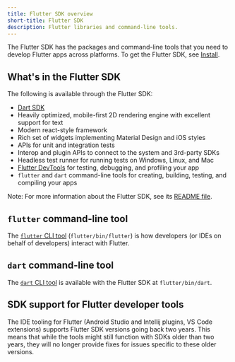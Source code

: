 ```yaml
---
title: Flutter SDK overview
short-title: Flutter SDK
description: Flutter libraries and command-line tools.
---
```


The Flutter SDK has the packages and command-line tools that you need to develop
Flutter apps across platforms. To get the Flutter SDK, see [Install][].

## What's in the Flutter SDK

The following is available through the Flutter SDK:

* [Dart SDK][]
* Heavily optimized, mobile-first 2D rendering engine with
  excellent support for text
* Modern react-style framework
* Rich set of widgets implementing Material Design and iOS styles
* APIs for unit and integration tests
* Interop and plugin APIs to connect to the system and 3rd-party SDKs
* Headless test runner for running tests on Windows, Linux, and Mac
* [Flutter DevTools][] for testing, debugging, and profiling your app
* `flutter` and `dart` command-line tools for creating, building, testing,
  and compiling your apps

Note: For more information about the Flutter SDK, see its
[README file][].

## `flutter` command-line tool

The [`flutter` CLI tool][] (`flutter/bin/flutter`) is how developers
(or IDEs on behalf of developers) interact with Flutter.

## `dart` command-line tool

The [`dart` CLI tool][] is available with the Flutter SDK at `flutter/bin/dart`.

[Flutter DevTools]: /tools/devtools
[Dart SDK]: {{site.dart-site}}/tools/sdk
[`dart` CLI tool]: {{site.dart-site}}/tools/dart-tool
[`flutter` CLI tool]: /reference/flutter-cli
[Install]: /get-started/install
[README file]: {{site.repo.flutter}}/blob/main/README.md

## SDK support for Flutter developer tools

The IDE tooling for Flutter (Android Studio and Intellij plugins, VS Code 
extensions) supports Flutter SDK versions going back two years. This means that
while the tools might still function with SDKs older than two years, they will
no longer provide fixes for issues specific to these older versions.

